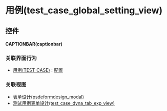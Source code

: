 # 用例(test_case_global_setting_view)  <!-- {docsify-ignore-all} -->



## 控件
#### CAPTIONBAR(captionbar)


### 关联界面行为
  * [用例(TEST_CASE)](module/TestMgmt/test_case) : [配置](module/TestMgmt/test_case#界面行为)

### 关联视图
  * [表单设计(psdeformdesign_modal)](app/view/psdeformdesign_modal)
  * [测试用例表单设计(test_case_dyna_tab_exp_view)](app/view/test_case_dyna_tab_exp_view)

<script>
 const { createApp } = Vue
  createApp({
    data() {
      return {

      }
    }
  }).use(ElementPlus).mount('#app')
</script>